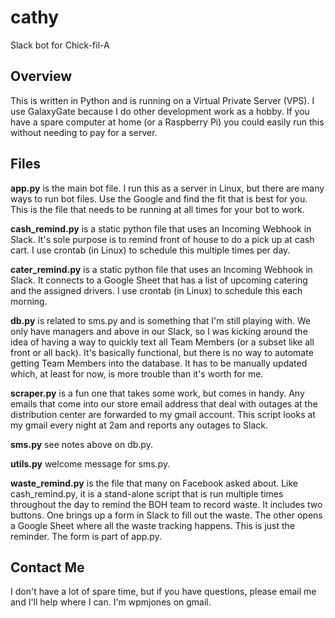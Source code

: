 # cathy
Slack bot for Chick-fil-A

## Overview
This is written in Python and is running on a Virtual Private Server (VPS).  I use GalaxyGate because I do other development work as a hobby.  If you have a spare computer at home (or a Raspberry Pi) you could easily run this without needing to pay for a server.

## Files
**app.py** is the main bot file.  I run this as a server in Linux, but there are many ways to run bot files.  Use the Google and find the fit that is best for you.  This is the file that needs to be running at all times for your bot to work.

**cash_remind.py** is a static python file that uses an Incoming Webhook in Slack.  It's sole purpose is to remind front of house to do a pick up at cash cart.  I use crontab (in Linux) to schedule this multiple times per day.

**cater_remind.py** is a static python file that uses an Incoming Webhook in Slack.  It connects to a Google Sheet that has a list of upcoming catering and the assigned drivers.  I use crontab (in Linux) to schedule this each morning.

**db.py** is related to sms.py and is something that I'm still playing with.  We only have managers and above in our Slack, so I was kicking around the idea of having a way to quickly text all Team Members (or a subset like all front or all back).  It's basically functional, but there is no way to automate getting Team Members into the database.  It has to be manually updated which, at least for now, is more trouble than it's worth for me.

**scraper.py** is a fun one that takes some work, but comes in handy.  Any emails that come into our store email address that deal with outages at the distribution center are forwarded to my gmail account. This script looks at my gmail every night at 2am and reports any outages to Slack.

**sms.py** see notes above on db.py.

**utils.py** welcome message for sms.py.

**waste_remind.py** is the file that many on Facebook asked about.  Like cash_remind.py, it is a stand-alone script that is run multiple times throughout the day to remind the BOH team to record waste.  It includes two buttons.  One brings up a form in Slack to fill out the waste.  The other opens a Google Sheet where all the waste tracking happens.  This is just the reminder.  The form is part of app.py.

## Contact Me
I don't have a lot of spare time, but if you have questions, please email me and I'll help where I can.  I'm wpmjones on gmail.
